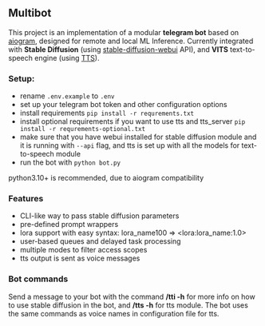 ## Multibot  
  
This project is an implementation of a modular **telegram bot** based on [aiogram](https://github.com/aiogram/aiogram), designed for remote and local ML Inference. Currently integrated with **Stable Diffusion** (using [stable-diffusion-webui](https://github.com/AUTOMATIC1111/stable-diffusion-webui) API), and **VITS** text-to-speech engine (using [TTS](https://github.com/coqui-ai/TTS)).  

### Setup:
- rename `.env.example` to `.env`
- set up your telegram bot token and other configuration options
- install requirements `pip install -r requrements.txt`
- install optional requirements if you want to use tts and tts_server `pip install -r requrements-optional.txt`
- make sure that you have webui installed for stable diffusion module and it is running with `--api` flag, and tts is set up with all the models for text-to-speech module
- run the bot with `python bot.py`  
  
python3.10+ is recommended, due to aiogram compatibility  
  
### Features
- CLI-like way to pass stable diffusion parameters
- pre-defined prompt wrappers
- lora support with easy syntax: lora_name100 => &lt;lora:lora_name:1.0&gt;
- user-based queues and delayed task processing
- multiple modes to filter access scopes
- tts output is sent as voice messages
  
### Bot commands
Send a message to your bot with the command **/tti -h** for more info on how to use stable diffusion in the bot, and **/tts -h** for tts module. The bot uses the same commands as voice names in configuration file for tts.